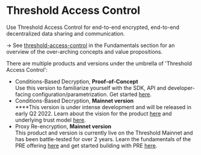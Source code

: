 # Threshold Access Control

Use Threshold Access Control for end-to-end encrypted, end-to-end decentralized data sharing and communication.&#x20;

\-> See [threshold-access-control](../../applications/threshold-access-control/ "mention") in the Fundamentals section for an overview of the over-arching concepts and value propositions.&#x20;

There are multiple products and versions under the umbrella of 'Threshold Access Control':

* Conditions-Based Decryption, **Proof-of-Concept** \
  Use this version to familiarize yourself with the SDK, API and developer-facing configuration/parametrization. Get started [here](get-started-with-tac.md).
* Conditions-Based Decryption, **Mainnet version** \
  ****This version is under intense development and will be released in early Q2 2022. Learn about the vision for the product [here](../../fundamentals/threshold-access-control/conditions-based-decryption-cbd.md) and underlying trust model [here](trust-assumptions/cbd-mainnet-version.md).
* Proxy Re-encryption, **Mainnet version**\
  This product and version is currently live on the Threshold Mainnet and has been battle-tested for over 2 years. Learn the fundamentals of the PRE offering [here](../../fundamentals/threshold-access-control/proxy-re-encryption-pre.md) and get started building with PRE [here](advanced-usage/proxy-re-encryption.md).&#x20;

